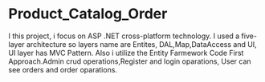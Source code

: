 # Product_Catalog_Order
 I this project, i focus on ASP .NET cross-platform technology. I used a five-layer architecture so layers name are Entites, DAL,Map,DataAccess and UI, UI layer has MVC Pattern. Also i utilize the Entity Farmework  Code First Approach.Admin crud operations,Register and login oparations, User can see orders and order oparations.
